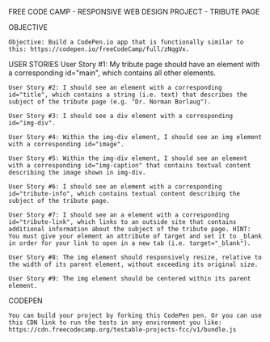 FREE CODE CAMP - RESPONSIVE WEB DESIGN PROJECT - TRIBUTE PAGE

OBJECTIVE

    Objective: Build a CodePen.io app that is functionally similar to this: https://codepen.io/freeCodeCamp/full/zNqgVx.

USER STORIES
    User Story #1: My tribute page should have an element with a corresponding id="main", which contains all other elements.

    User Story #2: I should see an element with a corresponding id="title", which contains a string (i.e. text) that describes the subject of the tribute page (e.g. "Dr. Norman Borlaug").

    User Story #3: I should see a div element with a corresponding id="img-div".

    User Story #4: Within the img-div element, I should see an img element with a corresponding id="image".

    User Story #5: Within the img-div element, I should see an element with a corresponding id="img-caption" that contains textual content describing the image shown in img-div.

    User Story #6: I should see an element with a corresponding id="tribute-info", which contains textual content describing the subject of the tribute page.

    User Story #7: I should see an a element with a corresponding id="tribute-link", which links to an outside site that contains additional information about the subject of the tribute page. HINT: You must give your element an attribute of target and set it to _blank in order for your link to open in a new tab (i.e. target="_blank").

    User Story #8: The img element should responsively resize, relative to the width of its parent element, without exceeding its original size.

    User Story #9: The img element should be centered within its parent element.

CODEPEN
    
    You can build your project by forking this CodePen pen. Or you can use this CDN link to run the tests in any environment you like: https://cdn.freecodecamp.org/testable-projects-fcc/v1/bundle.js
